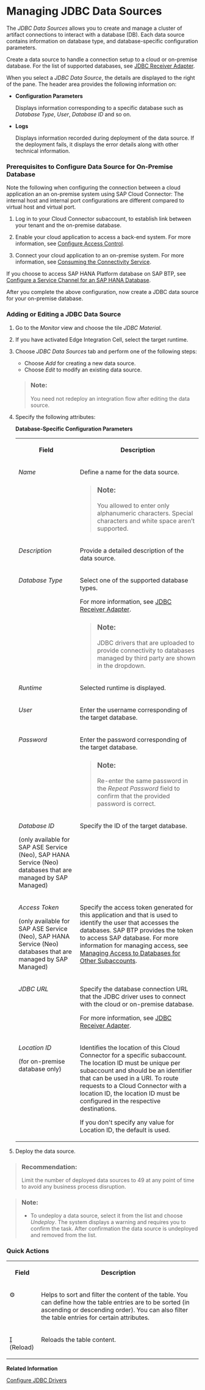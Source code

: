 <!-- loio4c873fac537248e58767f74e4a74d867 -->

<link rel="stylesheet" type="text/css" href="../css/sap-icons.css"/>

# Managing JDBC Data Sources

The *JDBC Data Sources* allows you to create and manage a cluster of artifact connections to interact with a database \(DB\). Each data source contains information on database type, and database-specific configuration parameters.

Create a data source to handle a connection setup to a cloud or on-premise database. For the list of supported databases, see [JDBC Receiver Adapter](jdbc-receiver-adapter-88be644.md).

When you select a *JDBC Data Source*, the details are displayed to the right of the pane. The header area provides the following information on:

-   **Configuration Parameters**

    Displays information corresponding to a specific database such as *Database Type*, *User*, *Database ID* and so on.

-   **Logs**

    Displays information recorded during deployment of the data source. If the deployment fails, it displays the error details along with other technical information.






### Prerequisites to Configure Data Source for On-Premise Database

Note the following when configuring the connection between a cloud application an an on-premise system using SAP Cloud Connector: The internal host and internal port configurations are different compared to virtual host and virtual port.

1.  Log in to your Cloud Connector subaccount, to establish link between your tenant and the on-premise database.

2.  Enable your cloud application to access a back-end system. For more information, see [Configure Access Control](https://help.sap.com/viewer/cca91383641e40ffbe03bdc78f00f681/Cloud/en-US/f42fe4471d6a4a5fb09b7f3bb83c66a4.html).

3.  Connect your cloud application to an on-premise system. For more information, see [Consuming the Connectivity Service](https://help.sap.com/viewer/cca91383641e40ffbe03bdc78f00f681/Cloud/en-US/313b215066a8400db461b311e01bd99b.html).


If you choose to access SAP HANA Platform database on SAP BTP, see [Configure a Service Channel for an SAP HANA Database](https://help.sap.com/viewer/cca91383641e40ffbe03bdc78f00f681/Cloud/en-US/3dc28b456bb64fad89084d2d10af602c.html).

After you complete the above configuration, now create a JDBC data source for your on-premise database.



### Adding or Editing a JDBC Data Source

1.  Go to the *Monitor* view and choose the tile *JDBC Material*.
2.  If you have activated Edge Integration Cell, select the target runtime.

3.  Choose *JDBC Data Sources* tab and perform one of the following steps:

    -   Choose *Add* for creating a new data source.
    -   Choose *Edit* to modify an existing data source.

    > ### Note:  
    > You need not redeploy an integration flow after editing the data source.

4.  Specify the following attributes:

    **Database-Specific Configuration Parameters**


    <table>
    <tr>
    <th valign="top">

    Field
    
    </th>
    <th valign="top">

    Description
    
    </th>
    </tr>
    <tr>
    <td valign="top">
    
    *Name*
    
    </td>
    <td valign="top">
    
    Define a name for the data source.

    > ### Note:  
    > You allowed to enter only alphanumeric characters. Special characters and white space aren’t supported.


    
    </td>
    </tr>
    <tr>
    <td valign="top">
    
    *Description*
    
    </td>
    <td valign="top">
    
    Provide a detailed description of the data source.
    
    </td>
    </tr>
    <tr>
    <td valign="top">
    
    *Database Type*
    
    </td>
    <td valign="top">
    
    Select one of the supported database types.

    For more information, see [JDBC Receiver Adapter](jdbc-receiver-adapter-88be644.md).

    > ### Note:  
    > JDBC drivers that are uploaded to provide connectivity to databases managed by third party are shown in the dropdown.


    
    </td>
    </tr>
    <tr>
    <td valign="top">
    
    *Runtime*
    
    </td>
    <td valign="top">
    
    Selected runtime is displayed.
    
    </td>
    </tr>
    <tr>
    <td valign="top">
    
    *User*
    
    </td>
    <td valign="top">
    
    Enter the username corresponding of the target database.
    
    </td>
    </tr>
    <tr>
    <td valign="top">
    
    *Password*
    
    </td>
    <td valign="top">
    
    Enter the password corresponding of the target database.

    > ### Note:  
    > Re-enter the same password in the *Repeat Password* field to confirm that the provided password is correct.


    
    </td>
    </tr>
    <tr>
    <td valign="top">
    
    *Database ID*

    \(only available for SAP ASE Service \(Neo\), SAP HANA Service \(Neo\) databases that are managed by SAP Managed\)
    
    </td>
    <td valign="top">
    
    Specify the ID of the target database.
    
    </td>
    </tr>
    <tr>
    <td valign="top">
    
    *Access Token*

    \(only available for SAP ASE Service \(Neo\), SAP HANA Service \(Neo\) databases that are managed by SAP Managed\)
    
    </td>
    <td valign="top">
    
    Specify the access token generated for this application and that is used to identify the user that accesses the databases. SAP BTP provides the token to access SAP database. For more information for managing access, see [Managing Access to Databases for Other Subaccounts](https://help.sap.com/viewer/d4790b2de2f4429db6f3dff54e4d7b3a/Cloud/en-US/65d582dc5f0f4c5092acc2bedc9f636d.html).
    
    </td>
    </tr>
    <tr>
    <td valign="top">
    
    *JDBC URL*
    
    </td>
    <td valign="top">
    
    Specify the database connection URL that the JDBC driver uses to connect with the cloud or on-premise database.

    For more information, see [JDBC Receiver Adapter](jdbc-receiver-adapter-88be644.md).
    
    </td>
    </tr>
    <tr>
    <td valign="top">
    
    *Location ID*

    \(for on-premise database only\)
    
    </td>
    <td valign="top">
    
    Identifies the location of this Cloud Connector for a specific subaccount. The location ID must be unique per subaccount and should be an identifier that can be used in a URI. To route requests to a Cloud Connector with a location ID, the location ID must be configured in the respective destinations.

    If you don't specify any value for Location ID, the default is used.
    
    </td>
    </tr>
    </table>
    
5.  Deploy the data source.


> ### Recommendation:  
> Limit the number of deployed data sources to 49 at any point of time to avoid any business process disruption.

> ### Note:  
> -   To undeploy a data source, select it from the list and choose *Undeploy*. The system displays a warning and requires you to confirm the task. After confirmation the data source is undeployed and removed from the list.



### Quick Actions


<table>
<tr>
<th valign="top">

Field

</th>
<th valign="top">

Description

</th>
</tr>
<tr>
<td valign="top">

:gear:

</td>
<td valign="top">

Helps to sort and filter the content of the table. You can define how the table entries are to be sorted \(in ascending or descending order\). You can also filter the table entries for certain attributes.

</td>
</tr>
<tr>
<td valign="top">

<span class="SAP-icons-V5"></span> \(Reload\)

</td>
<td valign="top">

Reloads the table content.

</td>
</tr>
</table>

**Related Information**  


[Configure JDBC Drivers](configure-jdbc-drivers-77c7d95.md "Learn how to upload and deploy JDBC type-4 compliant third-party drivers on SAP Integration Suite.")

